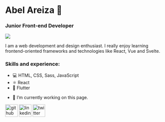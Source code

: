 # Abel Areiza 👋
### Junior Front-end Developer
![](https://github.com/abelareiza/playlist-fy/blob/master/playlist-fy_mockup.png)

I am a web development and design enthusiast. I really enjoy learning frontend-oriented frameworks and technologies like React, Vue and Svelte.

### Skills and experience:
* 💻 HTML, CSS, Sass, JavaScript
* ⚛ React
* 📱 Flutter

- 🔭 I’m currently working on this page. 


[<img src='https://cdn.jsdelivr.net/npm/simple-icons@3.0.1/icons/github.svg' alt='github' height='40'>](https://github.com/abelareiza)  [<img src='https://cdn.jsdelivr.net/npm/simple-icons@3.0.1/icons/linkedin.svg' alt='linkedin' height='40'>](https://www.linkedin.com/in/https://www.linkedin.com/in/abel-areiza//)  [<img src='https://cdn.jsdelivr.net/npm/simple-icons@3.0.1/icons/twitter.svg' alt='twitter' height='40'>](https://twitter.com/https://twitter.com/Enjuavel)  
